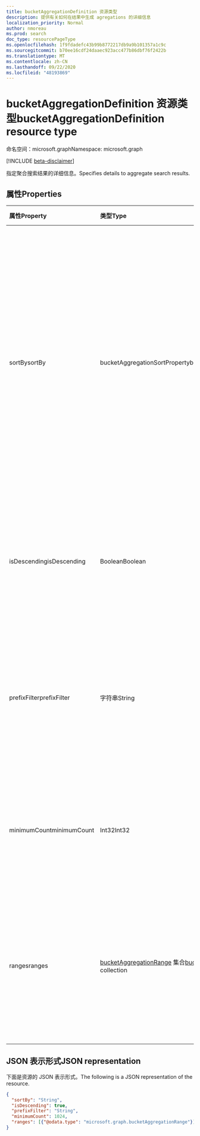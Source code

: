```yaml
---
title: bucketAggregationDefinition 资源类型
description: 提供有关如何在结果中生成 agregations 的详细信息
localization_priority: Normal
author: nmoreau
ms.prod: search
doc_type: resourcePageType
ms.openlocfilehash: 1f9fdadefc43b99b8772217db9a9b101357a1c9c
ms.sourcegitcommit: b70ee16cdf24daaec923acc477b86dbf76f2422b
ms.translationtype: MT
ms.contentlocale: zh-CN
ms.lasthandoff: 09/22/2020
ms.locfileid: "48193869"
---
```

# <a name="bucketaggregationdefinition-resource-type"></a><span data-ttu-id="a0e13-103">bucketAggregationDefinition 资源类型</span><span class="sxs-lookup"><span data-stu-id="a0e13-103">bucketAggregationDefinition resource type</span></span>

<span data-ttu-id="a0e13-104">命名空间：microsoft.graph</span><span class="sxs-lookup"><span data-stu-id="a0e13-104">Namespace: microsoft.graph</span></span>

[!INCLUDE [beta-disclaimer](../../includes/beta-disclaimer.md)]

<span data-ttu-id="a0e13-105">指定聚合搜索结果的详细信息。</span><span class="sxs-lookup"><span data-stu-id="a0e13-105">Specifies details to aggregate search results.</span></span>

## <a name="properties"></a><span data-ttu-id="a0e13-106">属性</span><span class="sxs-lookup"><span data-stu-id="a0e13-106">Properties</span></span>

| <span data-ttu-id="a0e13-107">属性</span><span class="sxs-lookup"><span data-stu-id="a0e13-107">Property</span></span>     | <span data-ttu-id="a0e13-108">类型</span><span class="sxs-lookup"><span data-stu-id="a0e13-108">Type</span></span>        | <span data-ttu-id="a0e13-109">描述</span><span class="sxs-lookup"><span data-stu-id="a0e13-109">Description</span></span> |
|:-------------|:------------|:------------|
|<span data-ttu-id="a0e13-110">sortBy</span><span class="sxs-lookup"><span data-stu-id="a0e13-110">sortBy</span></span>|<span data-ttu-id="a0e13-111">bucketAggregationSortProperty</span><span class="sxs-lookup"><span data-stu-id="a0e13-111">bucketAggregationSortProperty</span></span>| <span data-ttu-id="a0e13-112">可能的值是 `count` 按聚合中的匹配项数进行排序，基于聚合中的键对 `keyAsString` alphabeticaly 进行排序，以 `keyAsNumber` 实现基于聚合中键的数值排序。</span><span class="sxs-lookup"><span data-stu-id="a0e13-112">The possible values are `count` to sort by the number of matches in the aggregation, `keyAsString`to sort alphabeticaly based on the key in the aggregation, `keyAsNumber` for numerical sorting based on the key in the aggregation.</span></span> <span data-ttu-id="a0e13-113">必需。</span><span class="sxs-lookup"><span data-stu-id="a0e13-113">Required.</span></span>
|<span data-ttu-id="a0e13-114">isDescending</span><span class="sxs-lookup"><span data-stu-id="a0e13-114">isDescending</span></span>|<span data-ttu-id="a0e13-115">Boolean</span><span class="sxs-lookup"><span data-stu-id="a0e13-115">Boolean</span></span>|<span data-ttu-id="a0e13-116">`True` 指定排序次序为降序。</span><span class="sxs-lookup"><span data-stu-id="a0e13-116">`True` to specify the sort order as descending.</span></span> <span data-ttu-id="a0e13-117">默认值为 `false` ，排序次序为升序。</span><span class="sxs-lookup"><span data-stu-id="a0e13-117">The default is `false`, with the sort order as ascending.</span></span> <span data-ttu-id="a0e13-118">可选。</span><span class="sxs-lookup"><span data-stu-id="a0e13-118">Optional.</span></span>|
|<span data-ttu-id="a0e13-119">prefixFilter</span><span class="sxs-lookup"><span data-stu-id="a0e13-119">prefixFilter</span></span>|<span data-ttu-id="a0e13-120">字符串</span><span class="sxs-lookup"><span data-stu-id="a0e13-120">String</span></span>|<span data-ttu-id="a0e13-121">用于定义匹配条件的筛选器。</span><span class="sxs-lookup"><span data-stu-id="a0e13-121">A filter to define a matching criteria.</span></span> <span data-ttu-id="a0e13-122">该密钥应以指定的前缀开头，以在响应中返回。</span><span class="sxs-lookup"><span data-stu-id="a0e13-122">The key should start with the specified prefix to be returned in the response.</span></span> <span data-ttu-id="a0e13-123">可选。</span><span class="sxs-lookup"><span data-stu-id="a0e13-123">Optional.</span></span>|
|<span data-ttu-id="a0e13-124">minimumCount</span><span class="sxs-lookup"><span data-stu-id="a0e13-124">minimumCount</span></span>|<span data-ttu-id="a0e13-125">Int32</span><span class="sxs-lookup"><span data-stu-id="a0e13-125">Int32</span></span>|<span data-ttu-id="a0e13-126">应在存储桶中返回的聚合中应存在的最小项目数。</span><span class="sxs-lookup"><span data-stu-id="a0e13-126">The minimum number of items that should be present in the aggregation to be returned in a bucket.</span></span> <span data-ttu-id="a0e13-127">可选。</span><span class="sxs-lookup"><span data-stu-id="a0e13-127">Optional.</span></span>|
|<span data-ttu-id="a0e13-128">ranges</span><span class="sxs-lookup"><span data-stu-id="a0e13-128">ranges</span></span>|<span data-ttu-id="a0e13-129">[bucketAggregationRange](bucketaggregationrange.md) 集合</span><span class="sxs-lookup"><span data-stu-id="a0e13-129">[bucketAggregationRange](bucketaggregationrange.md) collection</span></span>|<span data-ttu-id="a0e13-130">指定用于计算聚合的手动范围。</span><span class="sxs-lookup"><span data-stu-id="a0e13-130">Specifies the manual ranges to compute the aggregations.</span></span> <span data-ttu-id="a0e13-131">这仅对日期或数值类型的非字符串精简程序有效。</span><span class="sxs-lookup"><span data-stu-id="a0e13-131">This is only valid for non-string refiners of date or numeric type.</span></span> <span data-ttu-id="a0e13-132">可选。</span><span class="sxs-lookup"><span data-stu-id="a0e13-132">Optional.</span></span>|

## <a name="json-representation"></a><span data-ttu-id="a0e13-133">JSON 表示形式</span><span class="sxs-lookup"><span data-stu-id="a0e13-133">JSON representation</span></span>

<span data-ttu-id="a0e13-134">下面是资源的 JSON 表示形式。</span><span class="sxs-lookup"><span data-stu-id="a0e13-134">The following is a JSON representation of the resource.</span></span>

<!-- {
  "blockType": "resource",
  "optionalProperties": [

  ],
  "@odata.type": "microsoft.graph.bucketAggregationDefinition",
  "baseType": null
}-->

```json
{
  "sortBy": "String",
  "isDescending": true,
  "prefixFilter": "String",
  "minimumCount": 1024,
  "ranges": [{"@odata.type": "microsoft.graph.bucketAggregationRange"}]
}
```

<!-- uuid: 16cd6b66-4b1a-43a1-adaf-3a886856ed98
2019-02-04 14:57:30 UTC -->
<!-- {
  "type": "#page.annotation",
  "description": "sortProperty resource",
  "keywords": "",
  "section": "documentation",
  "tocPath": ""
}-->